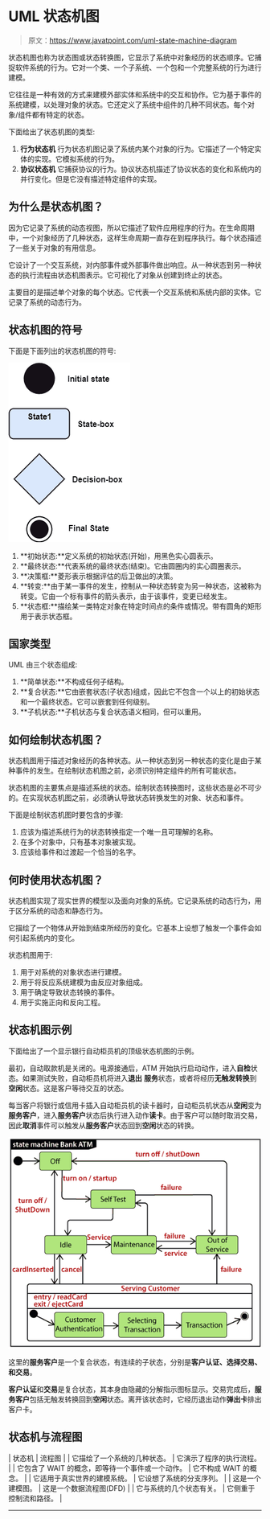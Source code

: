 # UML 状态机图

> 原文：<https://www.javatpoint.com/uml-state-machine-diagram>

状态机图也称为状态图或状态转换图，它显示了系统中对象经历的状态顺序。它捕捉软件系统的行为。它对一个类、一个子系统、一个包和一个完整系统的行为进行建模。

它往往是一种有效的方式来建模外部实体和系统中的交互和协作。它为基于事件的系统建模，以处理对象的状态。它还定义了系统中组件的几种不同状态。每个对象/组件都有特定的状态。

下面给出了状态机图的类型:

1.  **行为状态机**
    行为状态机图记录了系统内某个对象的行为。它描述了一个特定实体的实现。它模拟系统的行为。
2.  **协议状态机**
    它捕获协议的行为。协议状态机描述了协议状态的变化和系统内的并行变化。但是它没有描述特定组件的实现。

## 为什么是状态机图？

因为它记录了系统的动态视图，所以它描述了软件应用程序的行为。在生命周期中，一个对象经历了几种状态，这样生命周期一直存在到程序执行。每个状态描述了一些关于对象的有用信息。

它设计了一个交互系统，对内部事件或外部事件做出响应。从一种状态到另一种状态的执行流程由状态机图表示。它可视化了对象从创建到终止的状态。

主要目的是描述单个对象的每个状态。它代表一个交互系统和系统内部的实体。它记录了系统的动态行为。

## 状态机图的符号

下面是下面列出的状态机图的符号:

![UML State Machine Diagram](img/d176a3890498f8ecc532f83f12689567.png)

1.  **初始状态:**定义系统的初始状态(开始)，用黑色实心圆表示。
2.  **最终状态:**代表系统的最终状态(结束)。它由圆圈内的实心圆圈表示。
3.  **决策框:**菱形表示根据评估的后卫做出的决策。
4.  **转变:**由于某一事件的发生，控制从一种状态转变为另一种状态，这被称为转变。它由一个标有事件的箭头表示，由于该事件，变更已经发生。
5.  **状态框:**描绘某一类特定对象在特定时间点的条件或情况。带有圆角的矩形用于表示状态框。

## 国家类型

UML 由三个状态组成:

1.  **简单状态:**不构成任何子结构。
2.  **复合状态:**它由嵌套状态(子状态)组成，因此它不包含一个以上的初始状态和一个最终状态。它可以嵌套到任何级别。
3.  **子机状态:**子机状态与复合状态语义相同，但可以重用。

## 如何绘制状态机图？

状态机图用于描述对象经历的各种状态。从一种状态到另一种状态的变化是由于某种事件的发生。在绘制状态机图之前，必须识别特定组件的所有可能状态。

状态机图的主要焦点是描述系统的状态。绘制状态转换图时，这些状态是必不可少的。在实现状态机图之前，必须确认导致状态转换发生的对象、状态和事件。

下面是绘制状态机图时要包含的步骤:

1.  应该为描述系统行为的状态转换指定一个唯一且可理解的名称。
2.  在多个对象中，只有基本对象被实现。
3.  应该给事件和过渡起一个恰当的名字。

## 何时使用状态机图？

状态机图实现了现实世界的模型以及面向对象的系统。它记录系统的动态行为，用于区分系统的动态和静态行为。

它描绘了一个物体从开始到结束所经历的变化。它基本上设想了触发一个事件会如何引起系统内的变化。

状态机图用于:

1.  用于对系统的对象状态进行建模。
2.  用于将反应系统建模为由反应对象组成。
3.  用于确定导致状态转换的事件。
4.  用于实施正向和反向工程。

## 状态机图示例

下面给出了一个显示银行自动柜员机的顶级状态机图的示例。

最初，自动取款机是关闭的。电源接通后，ATM 开始执行启动动作，进入**自检**状态。如果测试失败，自动柜员机将进入**退出** **服务**状态，或者将经历**无触发转换**到**空闲**状态。这是客户等待交互的状态。

每当客户将银行或信用卡插入自动柜员机的读卡器时，自动柜员机状态从**空闲**变为**服务客户**，进入**服务客户**状态后执行进入动作**读卡**。由于客户可以随时取消交易，因此**取消**事件可以触发从**服务客户**状态回到**空闲**状态的转换。

![UML State Machine Diagram](img/5287f7703eabb9e047304feb3298d742.png)

这里的**服务客户**是一个复合状态，有连续的子状态，分别是**客户认证、选择交易、**和**交易**。

**客户认证**和**交易**是复合状态，其本身由隐藏的分解指示图标显示。交易完成后，**服务客户**包括无触发转换回到**空闲**状态。离开该状态时，它经历退出动作**弹出卡**排出客户卡。

## 状态机与流程图

| 状态机 | 流程图 |
| 它描绘了一个系统的几种状态。 | 它演示了程序的执行流程。 |
| 它包含了 WAIT 的概念，即等待一个事件或一个动作。 | 它不构成 WAIT 的概念。 |
| 它适用于真实世界的建模系统。 | 它设想了系统的分支序列。 |
| 这是一个建模图。 | 这是一个数据流程图(DFD) |
| 它与系统的几个状态有关。 | 它侧重于控制流和路径。 |

* * *